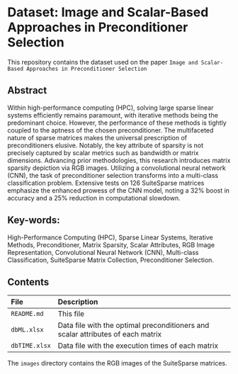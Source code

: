 # Dataset: Image and Scalar-Based Approaches in Preconditioner Selection
This repository contains the dataset used on the paper `Image and Scalar-Based Approaches in Preconditioner Selection`

## Abstract
Within high-performance computing (HPC), solving large sparse linear systems efficiently remains paramount, with iterative methods being the predominant choice. However, the performance of these methods is tightly coupled to the aptness of the chosen preconditioner. The multifaceted nature of sparse matrices makes the universal prescription of preconditioners elusive. Notably, the key attribute of sparsity is not precisely captured by scalar metrics such as bandwidth or matrix dimensions. Advancing prior methodologies, this research introduces matrix sparsity depiction via RGB images. Utilizing a convolutional neural network (CNN), the task of preconditioner selection transforms into a multi-class classification problem. Extensive tests on 126 SuiteSparse matrices emphasize the enhanced prowess of the CNN model, noting a 32\% boost in accuracy and a 25\% reduction in computational slowdown.

## Key-words: 
High-Performance Computing (HPC), Sparse Linear Systems, Iterative Methods, Preconditioner, Matrix Sparsity, Scalar Attributes, RGB Image Representation, Convolutional Neural Network (CNN), Multi-class Classification, SuiteSparse Matrix Collection, Preconditioner Selection.

## Contents

|File|Description|
|:---|:---|
|`README.md`|This file|
|`dbML.xlsx`|Data file with the optimal preconditioners and scalar attributes of each matrix|
|`dbTIME.xlsx`|Data file with the execution times of each matrix|

The `images` directory contains the RGB images of the SuiteSparse matrices.
